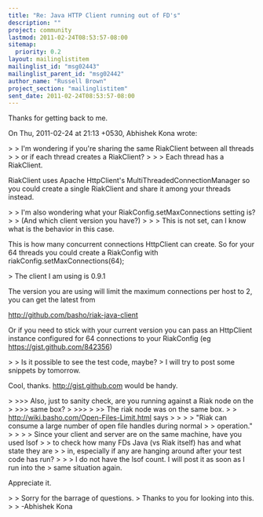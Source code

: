 ```yaml
---
title: "Re: Java HTTP Client running out of FD's"
description: ""
project: community
lastmod: 2011-02-24T08:53:57-08:00
sitemap:
  priority: 0.2
layout: mailinglistitem
mailinglist_id: "msg02443"
mailinglist_parent_id: "msg02442"
author_name: "Russell Brown"
project_section: "mailinglistitem"
sent_date: 2011-02-24T08:53:57-08:00
---
```



Thanks for getting back to me.

On Thu, 2011-02-24 at 21:13 +0530, Abhishek Kona wrote:

&gt; &gt; I'm wondering if you're sharing the same RiakClient between all threads
&gt; &gt; or if each thread creates a RiakClient?
&gt; &gt;
&gt; Each thread has a RiakClient.

RiakClient uses Apache HttpClient's MultiThreadedConnectionManager so
you could create a single RiakClient and share it among your threads
instead.

&gt; &gt; I'm also wondering what your RiakConfig.setMaxConnections setting is?
&gt; &gt; (And which client version you have?)
&gt; &gt;
&gt; This is not set, can I know what is the behavior in this case.

This is how many concurrent connections HttpClient can create. So for
your 64 threads you could create a RiakConfig with 
 riakConfig.setMaxConnections(64); 


&gt; The client I am using is 0.9.1

The version you are using will limit the maximum connections per host to
2, you can get the latest from

http://github.com/basho/riak-java-client 

Or if you need to stick with your current version you can pass an
HttpClient instance configured for 64 connections to your RiakConfig (eg
https://gist.github.com/842356)

&gt; &gt; Is it possible to see the test code, maybe?
&gt; I will try to post some snippets by tomorrow.

Cool, thanks. http://gist.github.com would be handy.

&gt; &gt;&gt;&gt; Also, just to sanity check, are you running against a Riak node on the
&gt; &gt;&gt;&gt; same box?
&gt; &gt;&gt;&gt;
&gt; &gt;&gt; The riak node was on the same box.
&gt; &gt; http://wiki.basho.com/Open-Files-Limit.html says
&gt; &gt;
&gt; &gt; "Riak can consume a large number of open file handles during normal
&gt; &gt; operation."
&gt; &gt;
&gt; &gt; Since your client and server are on the same machine, have you used lsof
&gt; &gt; to check how many FDs Java (vs Riak itself) has and what state they are
&gt; &gt; in, especially if any are hanging around after your test code has run?
&gt; &gt;
&gt; I do not have the lsof count. I will post it as soon as I run into the 
&gt; same situation again.

Appreciate it.

&gt; &gt; Sorry for the barrage of questions.
&gt; Thanks to you for looking into this.
&gt; 
&gt; -Abhishek Kona

